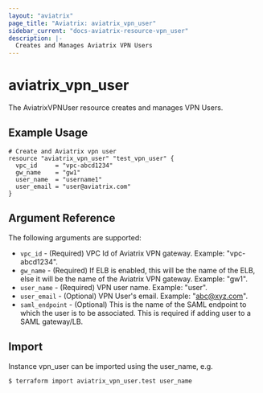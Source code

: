 ```yaml
---
layout: "aviatrix"
page_title: "Aviatrix: aviatrix_vpn_user"
sidebar_current: "docs-aviatrix-resource-vpn_user"
description: |-
  Creates and Manages Aviatrix VPN Users
---
```


# aviatrix_vpn_user

The AviatrixVPNUser resource creates and manages VPN Users.

## Example Usage

```hcl
# Create and Aviatrix vpn user
resource "aviatrix_vpn_user" "test_vpn_user" {
  vpc_id     = "vpc-abcd1234"
  gw_name    = "gw1"
  user_name  = "username1"
  user_email = "user@aviatrix.com"
}
```

## Argument Reference

The following arguments are supported:

* `vpc_id` - (Required) VPC Id of Aviatrix VPN gateway. Example: "vpc-abcd1234".
* `gw_name` - (Required) If ELB is enabled, this will be the name of the ELB, else it will be the name of the Aviatrix VPN gateway. Example: "gw1".
* `user_name` - (Required) VPN user name. Example: "user".
* `user_email` - (Optional) VPN User's email. Example: "abc@xyz.com".
* `saml_endpoint` - (Optional) This is the name of the SAML endpoint to which the user is to be associated. This is required if adding user to a SAML gateway/LB.

## Import

Instance vpn_user can be imported using the user_name, e.g.

```
$ terraform import aviatrix_vpn_user.test user_name
```